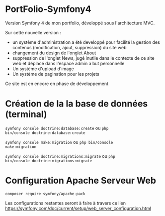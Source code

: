# PortFolio-Symfony4

Version Symfony 4 de mon portfolio, développé sous l'architecture MVC. 

Sur cette nouvelle version :
  - un système d'administration a été developpé pour facilité la gestion des contenus (modification, ajout, suppression) du site web
  - changement du design de l'onglet About
  - suppression de l'onglet News, jugé inutile dans le contexte de ce site web et déplacé dans l'espace admin a but personnelle
  - Un système d'upload d'image
  - Un système de pagination pour les projets
  
Ce site est en encore en phase de développement

# Création de la la base de données (terminal)

<code>symfony console doctrine:database:create</code> ou <code>php bin/console doctrine:database:create</code>

<code>symfony console make:migration</code> ou <code>php bin/console make:migration</code>

<code>symfony console doctrine:migrations:migrate</code> ou <code>php bin/console doctrine:migrations:migrate</code>

# Configuration Apache Serveur Web

<code>composer require symfony/apache-pack</code>

Les configurations restantes seront à faire à travers ce lien https://symfony.com/doc/current/setup/web_server_configuration.html
